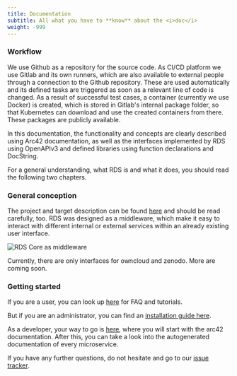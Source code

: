 ```yaml
---
title: Documentation
subtitle: All what you have to **know** about the <i>doc</i>
weight: -999
---
```


### Workflow

We use Github as a repository for the source code. As CI/CD platform we use Gitlab and its own runners, which are also available to external people through a connection to the Github repository.
These are used automatically and its defined tasks are triggered as soon as a relevant line of code is changed. As a result of successful test cases, a container (currently we use Docker) is created, which is stored in Gitlab's internal package folder, so that Kubernetes can download and use the created containers from there. These packages are publicly available.

In this documentation, the functionality and concepts are clearly described using Arc42 documentation, as well as the interfaces implemented by RDS using OpenAPIv3 and defined libraries using function declarations and DocString.

For a general understanding, what RDS is and what it does, you should read the following two chapters.

### General conception

The project and target description can be found [here](/page/about/) and should be read carefully, too.
RDS was designed as a middleware, which make it easy to interact with different internal or external services within an already existing user interface.

![RDS Core as middleware](/images/rds-overview-middleware.png)

Currently, there are only interfaces for owncloud and zenodo. More are coming soon.

### Getting started

If you are a user, you can look up [here](/doc/manual/faq/) for FAQ and tutorials.

But if you are an administrator, you can find an [installation guide here](/doc/getting-started/k8s/).

As a developer, your way to go is [here](/doc/arc42/indroduction/), where you will start with the arc42 documentation. After this, you can take a look into the autogenerated documentation of every microservice.

If you have any further questions, do not hesitate and go to our [issue tracker](https://github.com/Sciebo-RDS/Sciebo-RDS/issues).
